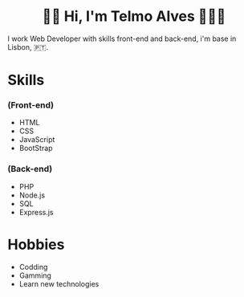 <h1 align="center"
  <a href="">👋🏼 Hi, I'm Telmo Alves 👨🏼‍💻</a>
</h1>

I work Web Developer with skills front-end and back-end, i'm base in Lisbon, 🇵🇹. 

# Skills

### (Front-end)
* HTML
* CSS
* JavaScript
* BootStrap

### (Back-end)
* PHP
* Node.js
* SQL
* Express.js

# Hobbies
* Codding
* Gamming
* Learn new technologies
